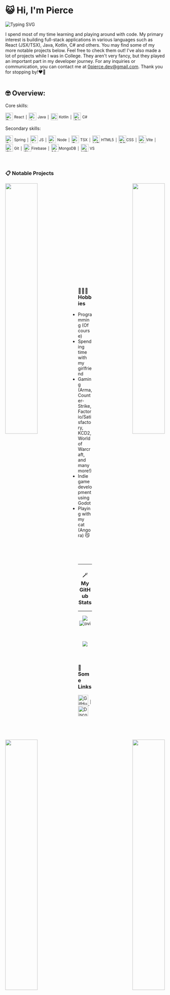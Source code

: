 # 😺 Hi, I'm Pierce
![Typing SVG](https://readme-typing-svg.herokuapp.com/?lines=Full+Stack+Developer;Cat+Enthusiast+😺;Always+Learning+New+Things;Video+Game+Enthusiast+🎮&font=Fira%20Code¢er=true&width=380&height=50&color=9EECFF)


I spend most of my time learning and playing around with code. My primary interest is building full-stack applications in various languages such as React (JSX/TSX), Java, Kotlin, C# and others. You may find some of my more notable projects below. Feel free to check them out! I've also made a lot of projects while I was in College. They aren't very fancy, but they played an important part in my developer journey. For any inquiries or communication, you can contact me at 0pierce.dev@gmail.com. Thank you for stopping by!❤️👋<br /><br />

## 🤓 Overview:
Core skills:

<a href="https://reactjs.org/" target="_blank" rel="noreferrer"><img src="https://raw.githubusercontent.com/danielcranney/readme-generator/main/public/icons/skills/react-colored.svg" alt="React" title="React" width="24" height="24" /></a> <sup>React</sup> <sup>│</sup>  <a href="https://www.oracle.com/java/" target="_blank" rel="noreferrer"><img src="https://raw.githubusercontent.com/danielcranney/readme-generator/main/public/icons/skills/java-colored.svg" alt="Java" title="Java" width="24" height="24" /></a> <sup>Java</sup> <sup>│</sup>       <a href="https://kotlinlang.org/" target="_blank" rel="noreferrer"><img src="https://raw.githubusercontent.com/danielcranney/readme-generator/main/public/icons/skills/kotlin-colored.svg" alt="Kotlin" title="Kotlin" width="22" height="22" /></a> <sup>Kotlin</sup> <sup>│</sup>  <a href="https://docs.microsoft.com/en-us/dotnet/csharp/" target="_blank" rel="noreferrer"><img src="https://raw.githubusercontent.com/danielcranney/readme-generator/main/public/icons/skills/csharp-colored.svg" alt="C#" title="C#" width="24" height="24" /></a> <sup>C#</sup> 



Secondary skills: 

<a href="https://spring.io/" target="_blank" rel="noreferrer"><img src="https://raw.githubusercontent.com/danielcranney/readme-generator/main/public/icons/skills/spring-boot-colored.svg" alt="Spring Boot" title="Spring Boot" width="24" height="24" /></a> <sup>Spring</sup> <sup>│</sup> <a href="https://developer.mozilla.org/en-US/docs/Web/JavaScript" target="_blank" rel="noreferrer"><img src="https://raw.githubusercontent.com/danielcranney/readme-generator/main/public/icons/skills/javascript-colored.svg" alt="JavaScript" title="JavaScript" width="24" height="24" /></a> <sup>JS</sup> <sup>│</sup> <a href="https://nodejs.org/en/" target="_blank" rel="noreferrer"><img src="https://raw.githubusercontent.com/danielcranney/readme-generator/main/public/icons/skills/nodejs-colored.svg" alt="NodeJS" title="NodeJS" width="24" height="24" /></a> <sup>Node</sup> <sup>│</sup> <a href="https://www.typescriptlang.org/" target="_blank" rel="noreferrer"><img src="https://raw.githubusercontent.com/danielcranney/readme-generator/main/public/icons/skills/typescript-colored.svg" alt="TypeScript" title="TypeScript" width="24" height="24" /></a> <sup>TSX</sup> <sup>│</sup> <a href="https://developer.mozilla.org/en-US/docs/Glossary/HTML5" target="_blank" rel="noreferrer"><img src="https://raw.githubusercontent.com/danielcranney/readme-generator/main/public/icons/skills/html5-colored.svg" alt="HTML5" title="HTML5" width="24" height="24" /></a> <sup>HTML5</sup> <sup>│</sup> <a href="https://www.w3.org/TR/CSS/#css" target="_blank" rel="noreferrer"><img src="https://raw.githubusercontent.com/danielcranney/readme-generator/main/public/icons/skills/css3-colored.svg" alt="CSS3" title="CSS3" width="24" height="24" /></a><sup>CSS</sup> <sup>│</sup> <a href="https://vitejs.dev/" target="_blank" rel="noreferrer"><img src="https://raw.githubusercontent.com/danielcranney/readme-generator/main/public/icons/skills/vite-colored.svg" alt="Vite" title="Vite" width="24" height="24" /></a><sup>Vite</sup> <sup>│</sup> <a href="https://git-scm.com/" target="_blank" rel="noreferrer"><img src="https://raw.githubusercontent.com/danielcranney/readme-generator/main/public/icons/skills/git-colored.svg" alt="Git" title="Git" width="24" height="24" /></a> <sup>Git</sup> <sup>│</sup>  <a href="https://firebase.google.com/" target="_blank" rel="noreferrer"><img src="https://raw.githubusercontent.com/danielcranney/readme-generator/main/public/icons/skills/firebase-colored.svg" alt="Firebase" title="Firebase" width="24" height="24" /></a><sup>Firebase</sup> <sup>│</sup> <a href="https://www.mongodb.com/" target="_blank" rel="noreferrer"><img src="https://raw.githubusercontent.com/danielcranney/readme-generator/main/public/icons/skills/mongodb-colored.svg" alt="MongoDB" title="MongoDB" width="24" height="24" /></a><sup>MongoDB</sup> <sup>│</sup> <a href="https://code.visualstudio.com/" target="_blank" rel="noreferrer"><img src="https://raw.githubusercontent.com/danielcranney/readme-generator/main/public/icons/skills/visualstudiocode-colored.svg" alt="VS Code" title="VS Code" width="24" height="24" /></a> <sup>VS</sup>
</p><br />


### 📋 Notable Projects

<div width="100%" align="center"><a href="https://github.com/0Pierce/YouWatch-Public" align="left"><img align="left" width="45%" src="https://github-readme-stats.vercel.app/api/pin/?username=0Pierce&repo=YouWatch-Public&title_color=9EECFF&text_color=ffffff&icon_color=ffffff&bg_color=0d1117&hide_border=false&locale=en" /></a><a href="https://github.com/0Pierce/AR-Furniture-Demo" align="right"><img align="right" width="45%" src="https://github-readme-stats.vercel.app/api/pin/?username=0Pierce&repo=AR-Furniture-Demo&title_color=9EECFF&text_color=ffffff&icon_color=ffffff&bg_color=0d1117&hide_border=false&locale=en" /></a> </div><br /><br /><br /><br /><br /><br /><br /><br /><br />

<div width="100%" align="center"><a href="https://github.com/0Pierce/School-Work" align="left"><img align="left" width="45%" src="https://github-readme-stats.vercel.app/api/pin/?username=0Pierce&repo=School-Work&title_color=9EECFF&text_color=ffffff&icon_color=ffffff&bg_color=0d1117&hide_border=false&locale=en" /></a><a href="https://github.com/0Pierce/Postfix-Game-Website" align="right"><img align="right" width="45%" src="https://github-readme-stats.vercel.app/api/pin/?username=0Pierce&repo=Postfix-Game-Website&title_color=9EECFF&text_color=ffffff&icon_color=ffffff&bg_color=0d1117&hide_border=false&locale=en" /></a> </div><br /><br /><br /><br /><br /><br /><br /><br /><br />

### 🧙🏻‍♂️ Hobbies
 - Programming (Of course)
 - Spending time with my girlfriend
 - Gaming (Arma, Counter-Strike, Factorio/Satisfactory, KCD2, World of Warcraft, and many more!)
 - Indie game development using Godot
 - Playing with my cat (Angora) 😼
   <br /><br /><br /><br /><br />



<div width="100%" align="center">
 <hr><h3>🪄 My GitHub Stats</h3><hr/>
 

<a href="http://www.github.com/0Pierce"><img src="https://github-readme-streak-stats.herokuapp.com/?user=0Pierce&stroke=ffffff&background=0d1117&ring=9EECFF&fire=FFA500&currStreakNum=ffffff&currStreakLabel=9EECFF&sideNums=ffffff&sideLabels=ffffff&dates=ffffff&hide_border=true" /></a>
<img src="https://github-readme-stats.vercel.app/api/top-langs?username=0pierce&show_icons=true&locale=en&layout=compact&bg_color=0d1117&hide_border=true&text_color=ffffff&title_color=9EECFF" alt="ovi" /><br/><br/><br/>

<img src="https://github-profile-trophy.vercel.app/?username=0pierce&theme=juicyfresh&no-bg=true&hide_border=true&no-frame=true" />


 </div>
<br/><br/>






### 📨 Some Links
<p align="left"> <a href="https://www.github.com/0Pierce" target="_blank" rel="noreferrer"> <picture> <source media="(prefers-color-scheme: dark)" srcset="https://raw.githubusercontent.com/danielcranney/readme-generator/main/public/icons/socials/github-dark.svg" /> <source media="(prefers-color-scheme: light)" srcset="https://raw.githubusercontent.com/danielcranney/readme-generator/main/public/icons/socials/github.svg" /> <img src="https://raw.githubusercontent.com/danielcranney/readme-generator/main/public/icons/socials/github.svg" width="32" height="32" alt="GitHub" title="GitHub" /> </picture> </a> <sup>│</sup> <a href="https://discord.com/users/0pierce" target="_blank" rel="noreferrer"> <picture> <source media="(prefers-color-scheme: dark)" srcset="https://raw.githubusercontent.com/danielcranney/readme-generator/main/public/icons/socials/discord-dark.svg" /> <source media="(prefers-color-scheme: light)" srcset="https://raw.githubusercontent.com/danielcranney/readme-generator/main/public/icons/socials/discord.svg" /> <img src="https://raw.githubusercontent.com/danielcranney/readme-generator/main/public/icons/socials/discord.svg" width="32" height="32" alt="Discord" title="Discord" /> </picture> </a></p>
